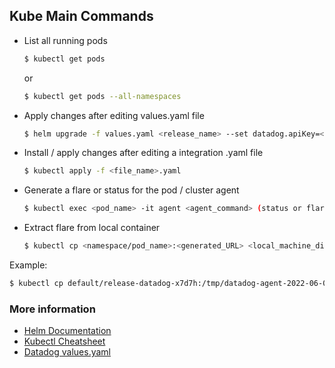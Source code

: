## Kube Main Commands

- List all running pods

    ``` bash
    $ kubectl get pods
    ```

    or

    ``` bash
    $ kubectl get pods --all-namespaces
    ```

- Apply changes after editing values.yaml file

    ``` bash
    $ helm upgrade -f values.yaml <release_name> --set datadog.apiKey=<api_key> datadog/datadog --set targetSystem=linux  
    ```

- Install / apply changes after editing a integration .yaml file

    ``` bash
    $ kubectl apply -f <file_name>.yaml
    ```

- Generate a flare or status for the pod / cluster agent

    ``` bash
    $ kubectl exec <pod_name> -it agent <agent_command> (status or flare)
    ```

- Extract flare from local container

    ``` bash
    $ kubectl cp <namespace/pod_name>:<generated_URL> <local_machine_directory>/<flare_new_name>.zip -c agent
    ```

Example:

``` bash
$ kubectl cp default/release-datadog-x7d7h:/tmp/datadog-agent-2022-06-06T16-31-22Z.zip Flares/flare.zip -c agent
```

### More information

- [Helm Documentation](https://helm.sh/)
- [Kubectl Cheatsheet](https://kubernetes.io/docs/reference/kubectl/cheatsheet/)
- [Datadog values.yaml](https://github.com/DataDog/helm-charts/blob/main/charts/datadog/values.yaml)
